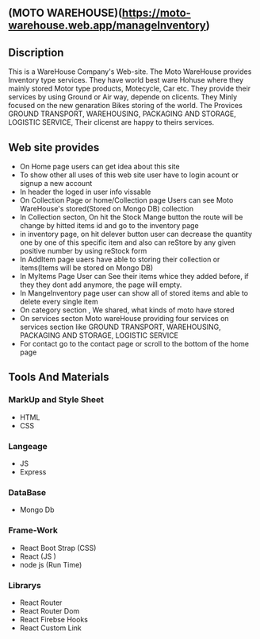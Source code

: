 ## (MOTO WAREHOUSE)(https://moto-warehouse.web.app/manageInventory)
## Discription
   This is a WareHouse Company's Web-site. The Moto WareHouse provides Inventory type services. They have world best ware Hohuse where they mainly stored Motor type products, Motecycle, Car etc. They provide their services by using Ground or Air way, depende on clicents. They Minly focused on the new genaration Bikes storing of the world. The Provices GROUND TRANSPORT, WAREHOUSING, PACKAGING AND STORAGE, LOGISTIC SERVICE, Their clicenst are happy to theirs services.
   
## Web site provides
  - On Home page users can get idea about this site
  - To show other all uses of this web site user have to login acount or signup a new account
  - In header the loged in user info vissable 
  - On Collection Page or home/Collection page Users can see Moto WareHouse's stored(Stored on Mongo DB) collection
  - In Collection secton, On hit the Stock Mange button the route will be change by hitted items id and go to the inventory page  
  - in inventory page, on hit delever button user can decrease the quantity one by one of this specific item and also can reStore by any given positive number by using reStock form  
  - In AddItem page uaers have able to storing their collection or items(Items will be stored on Mongo DB)
  - In MyItems Page User can See their items whice they added before, if they they dont add anymore, the page will empty.
  - In MangeInventory page user can show all of stored items and able to delete every single item
  - On category section , We shared, what kinds of moto have stored
  - On services secton Moto wareHouse providing four services on services section like GROUND TRANSPORT, WAREHOUSING, PACKAGING AND STORAGE, LOGISTIC SERVICE  
  - For contact go to the contact page or scroll to the bottom of the home page
  
## Tools And Materials
  ### MarkUp and Style Sheet
  - HTML 
  - CSS
  ### Langeage
  - JS
  - Express
  ### DataBase
  - Mongo Db
  ### Frame-Work
  - React Boot Strap (CSS)
  - React (JS )
  - node js (Run Time)
  ### Librarys
  - React Router
  - React Router Dom
  - React Firebse Hooks
  - React Custom Link

